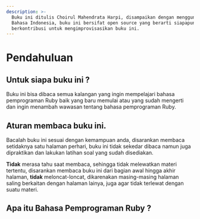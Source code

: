 ```yaml
---
description: >-
  Buku ini ditulis Choirul Mahendrata Harpi, disampaikan dengan menggunakan
  Bahasa Indonesia, buku ini bersifat open source yang berarti siapapun dapat
  berkontribusi untuk mengimprovisasikan buku ini.
---
```


# Pendahuluan

## Untuk siapa buku ini ?

Buku ini bisa dibaca semua kalangan yang ingin mempelajari bahasa pemprograman Ruby baik yang baru memulai atau yang sudah mengerti dan ingin menambah wawasan tentang bahasa pemprograman Ruby.

## Aturan membaca buku ini.

Bacalah buku ini sesuai dengan kemampuan anda, disarankan membaca setidaknya satu halaman perhari, buku ini tidak sekedar dibaca namun juga dipraktikan dan lakukan latihan soal yang sudah disediakan. 

**Tidak** merasa tahu saat membaca, sehingga tidak melewatkan materi tertentu, disarankan membaca buku ini dari bagian awal hingga akhir halaman, **tidak** meloncat-loncat, dikarenakan masing-masing halaman saling berkaitan dengan halaman lainya, juga agar tidak terlewat dengan suatu materi.

## Apa itu Bahasa Pemprograman Ruby ?



